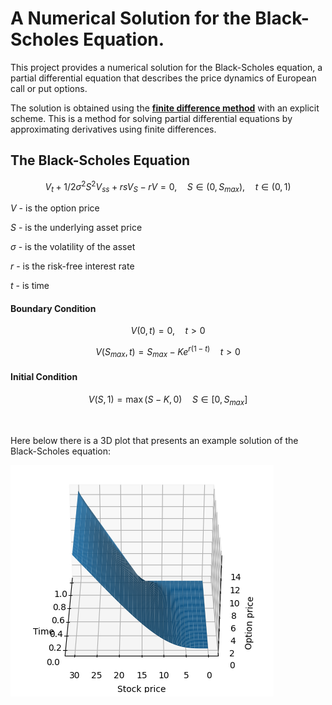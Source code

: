 #  A Numerical Solution for the Black-Scholes Equation.

This project provides a numerical solution for the Black-Scholes equation, a partial differential equation that describes the price dynamics of European call or put options.

The solution is obtained using the [**finite difference method**](https://en.wikipedia.org/wiki/Finite_difference_method) with an explicit scheme.
This is a method for solving partial differential equations by approximating derivatives using finite differences.

## The Black-Scholes Equation

$$ V_{t}+1/2σ^{2}S^{2}V_{ss}+rsV_{S}-rV = 0, \quad S \in (0, S_{max}), \quad t \in (0, 1) $$

$V$ - is the option price

$S$ - is the underlying asset price

$\sigma$ - is the volatility of the asset

$r$ - is the risk-free interest rate

$t$ - is time


#### Boundary Condition
$$ V(0, t) = 0, \quad t>0 $$

$$ V(S_{max},t) = S_{max}- Ke^{r(1 −t)} \quad t>0$$


#### Initial Condition

$$ V(S,1) = \max(S-K,0) \quad S \in [0,S_{max}] $$ 


&nbsp;
&nbsp;
&nbsp;
&nbsp;
&nbsp;

Here below there is a 3D plot that presents an example solution of the Black-Scholes equation:

![](https://github.com/DawOp/Black-Scholes-Equation/blob/main/solution-plot.png)
